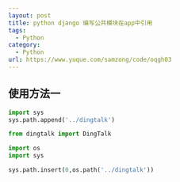 ```yaml
---
layout: post
title: python django 编写公共模块在app中引用
tags:
  - Python
category:
  - Python
url: https://www.yuque.com/samzong/code/oqgh03
---
```



## 使用方法一

```python
import sys
sys.path.append('../dingtalk')

from dingtalk import DingTalk
```

```python
import os
import sys

sys.path.insert(0,os.path('../dingtalk'))
```
